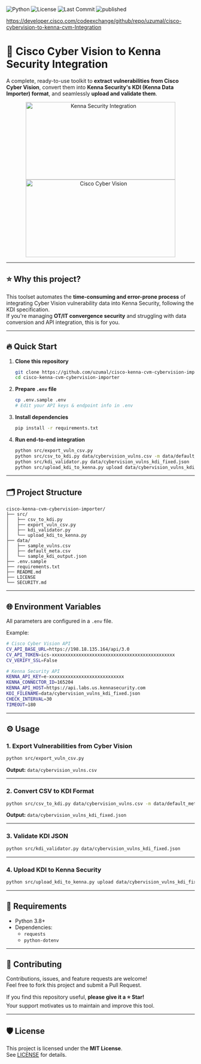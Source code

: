 ![Python](https://img.shields.io/badge/Python-3.8%2B-blue)
![License](https://img.shields.io/badge/License-MIT-blue)
![Last Commit](https://img.shields.io/github/last-commit/uzumal/cisco-kenna-cvm-cybervision-importer)
![published](https://static.production.devnetcloud.com/codeexchange/assets/images/devnet-published.svg)

https://developer.cisco.com/codeexchange/github/repo/uzumal/cisco-cybervision-to-kenna-cvm-Integration
# 🚀 Cisco Cyber Vision to Kenna Security Integration

A complete, ready-to-use toolkit to **extract vulnerabilities from Cisco Cyber Vision**, convert them into **Kenna Security's KDI (Kenna Data Importer) format**, and seamlessly **upload and validate them**.

<p align="center">
  <img width="400" height="207" alt="Kenna Security Integration" src="https://github.com/user-attachments/assets/66de3461-4fe1-40a1-9fa3-6d774bf9c168">
  <img width="400" height="207" alt="Cisco Cyber Vision" src="https://github.com/user-attachments/assets/492bde21-9bef-45eb-8549-7fed7805997a">
</p>

---

## ⭐ Why this project?

This toolset automates the **time-consuming and error-prone process** of integrating Cyber Vision vulnerability data into Kenna Security, following the KDI specification.  
If you're managing **OT/IT convergence security** and struggling with data conversion and API integration, this is for you.

---

## 🔥 Quick Start

1. **Clone this repository**
    ```bash
    git clone https://github.com/uzumal/cisco-kenna-cvm-cybervision-importer.git
    cd cisco-kenna-cvm-cybervision-importer
    ```

2. **Prepare `.env` file**
    ```bash
    cp .env.sample .env
    # Edit your API keys & endpoint info in .env
    ```

3. **Install dependencies**
    ```bash
    pip install -r requirements.txt
    ```

4. **Run end-to-end integration**
    ```bash
    python src/export_vuln_csv.py
    python src/csv_to_kdi.py data/cybervision_vulns.csv -m data/default_meta.csv -o data/cybervision_vulns_kdi_fixed.json -s
    python src/kdi_validator.py data/cybervision_vulns_kdi_fixed.json
    python src/upload_kdi_to_kenna.py upload data/cybervision_vulns_kdi_fixed.json --run --monitor
    ```

---

## 🗂️ Project Structure

```
cisco-kenna-cvm-cybervision-importer/
├── src/
│   ├── csv_to_kdi.py
│   ├── export_vuln_csv.py
│   ├── kdi_validator.py
│   └── upload_kdi_to_kenna.py
├── data/
│   ├── sample_vulns.csv
│   ├── default_meta.csv
│   └── sample_kdi_output.json
├── .env.sample
├── requirements.txt
├── README.md
├── LICENSE
└── SECURITY.md
```

---

## 🌐 Environment Variables

All parameters are configured in a `.env` file.

Example:

```bash
# Cisco Cyber Vision API
CV_API_BASE_URL=https://198.18.135.164/api/3.0
CV_API_TOKEN=ics-xxxxxxxxxxxxxxxxxxxxxxxxxxxxxxxxxxxxxxxxxxxxxx
CV_VERIFY_SSL=False

# Kenna Security API
KENNA_API_KEY=e-xxxxxxxxxxxxxxxxxxxxxxxxxxxx
KENNA_CONNECTOR_ID=165204
KENNA_API_HOST=https://api.labs.us.kennasecurity.com
KDI_FILENAME=data/cybervision_vulns_kdi_fixed.json
CHECK_INTERVAL=30
TIMEOUT=180
```

---

## ⚙️ Usage

### 1. Export Vulnerabilities from Cyber Vision

```bash
python src/export_vuln_csv.py
```
**Output:** `data/cybervision_vulns.csv`

---

### 2. Convert CSV to KDI Format

```bash
python src/csv_to_kdi.py data/cybervision_vulns.csv -m data/default_meta.csv -o data/cybervision_vulns_kdi_fixed.json -s
```

**Output:** `data/cybervision_vulns_kdi_fixed.json`

---

### 3. Validate KDI JSON

```bash
python src/kdi_validator.py data/cybervision_vulns_kdi_fixed.json
```

---

### 4. Upload KDI to Kenna Security

```bash
python src/upload_kdi_to_kenna.py upload data/cybervision_vulns_kdi_fixed.json --run --monitor
```

---

## 📄 Requirements

- Python 3.8+
- Dependencies:
    - `requests`
    - `python-dotenv`

---

## 🤝 Contributing

Contributions, issues, and feature requests are welcome!  
Feel free to fork this project and submit a Pull Request.

If you find this repository useful, **please give it a ⭐️ Star!**  
Your support motivates us to maintain and improve this tool.

---

## 🛡️ License

This project is licensed under the **MIT License**.  
See [LICENSE](./LICENSE) for details.
